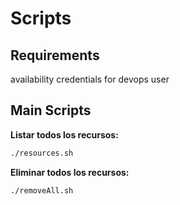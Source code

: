 # Scripts

## Requirements

availability credentials for devops user

## Main Scripts

**Listar todos los recursos:**

```sh
./resources.sh
```

**Eliminar todos los recursos:**

```sh
./removeAll.sh
```

